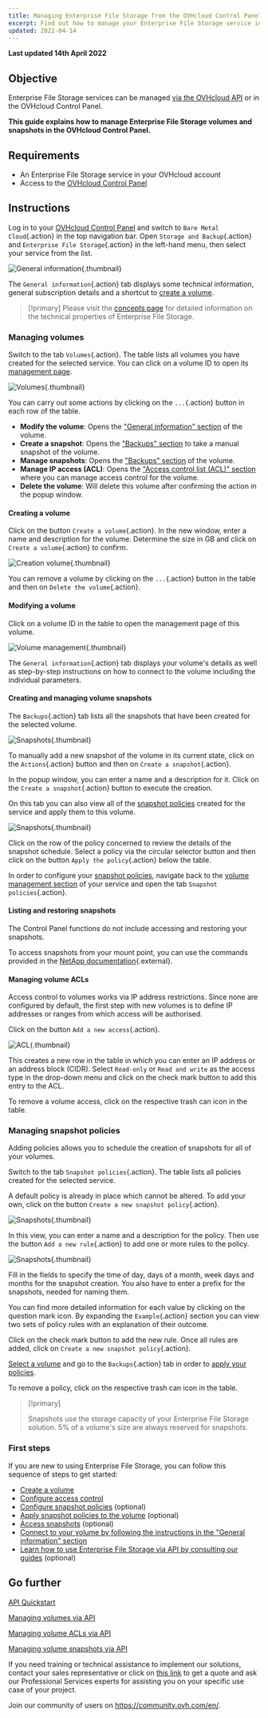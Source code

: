 ```yaml
---
title: Managing Enterprise File Storage from the OVHcloud Control Panel
excerpt: Find out how to manage your Enterprise File Storage service in the OVHcloud Control Panel
updated: 2022-04-14
---
```


**Last updated 14th April 2022**

## Objective

Enterprise File Storage services can be managed [via the OVHcloud API](/pages/cloud/storage/file_storage/netapp_quick_start) or in the OVHcloud Control Panel.

**This guide explains how to manage Enterprise File Storage volumes and snapshots in the OVHcloud Control Panel.**

## Requirements

- An Enterprise File Storage service in your OVHcloud account
- Access to the [OVHcloud Control Panel](https://www.ovh.com/auth/?action=gotomanager&from=https://www.ovh.ie/&ovhSubsidiary=ie)

## Instructions <a name="instructions"></a>

Log in to your [OVHcloud Control Panel](https://www.ovh.com/auth/?action=gotomanager&from=https://www.ovh.ie/&ovhSubsidiary=ie) and switch to `Bare Metal Cloud`{.action} in the top navigation bar. Open `Storage and Backup`{.action} and `Enterprise File Storage`{.action} in the left-hand menu, then select your service from the list.

![General information](images/manage_enterprise01.png){.thumbnail}

The `General information`{.action} tab displays some technical information, general subscription details and a shortcut to [create a volume](#create_volume).

> [!primary]
> Please visit the [concepts page](/pages/cloud/storage/file_storage/netapp_concepts) for detailed information on the technical properties of Enterprise File Storage.
>

### Managing volumes <a name="manage_volume"></a>

Switch to the tab `Volumes`{.action}. The table lists all volumes you have created for the selected service. You can click on a volume ID to open its [management page](#modify_volume). 

![Volumes](images/manage_enterprise02.png){.thumbnail}

You can carry out some actions by clicking on the `...`{.action} button in each row of the table.

- **Modify the volume**: Opens the ["General information" section](#modify_volume) of the volume.
- **Create a snapshot**: Opens the ["Backups" section](#snapshots) to take a manual snapshot of the volume.
- **Manage snapshots**: Opens the ["Backups" section](#snapshots) of the volume.
- **Manage IP access (ACL)**: Opens the ["Access control list (ACL)" section](#access_control) where you can manage access control for the volume.
- **Delete the volume**: Will delete this volume after confirming the action in the popup window.

#### Creating a volume <a name="create_volume"></a>

Click on the button `Create a volume`{.action}. In the new window, enter a name and description for the volume. Determine the size in GB and click on `Create a volume`{.action} to confirm.

![Creation volume](images/manage_enterprise03.png){.thumbnail}

You can remove a volume by clicking on the `...`{.action} button in the table and then on `Delete the volume`{.action}.

#### Modifying a volume <a name="modify_volume"></a>

Click on a volume ID in the table to open the management page of this volume.

![Volume management](images/manage_enterprise04.png){.thumbnail}

The `General information`{.action} tab displays your volume's details as well as step-by-step instructions on how to connect to the volume including the individual parameters.

#### Creating and managing volume snapshots <a name="snapshots"></a>

The `Backups`{.action} tab lists all the snapshots that have been created for the selected volume.

![Snapshots](images/manage_enterprise05.png){.thumbnail}

To manually add a new snapshot of the volume in its current state, click on the `Actions`{.action} button and then on `Create a snapshot`{.action}.

In the popup window, you can enter a name and a description for it. Click on the `Create a snapshot`{.action} button to execute the creation.

On this tab you can also view all of the [snapshot policies](#snapshot_policy) created for the service and apply them to this volume.

![Snapshots](images/manage_enterprise06.png){.thumbnail}

Click on the row of the policy concerned to review the details of the snapshot schedule. Select a policy via the circular selector button and then click on the button `Apply the policy`{.action} below the table.

In order to configure your [snapshot policies](#snapshot_policy), navigate back to the [volume management section](#instructions) of your service and open the tab `Snapshot policies`{.action}.

#### Listing and restoring snapshots <a name="access_snapshots"></a>

The Control Panel functions do not include accessing and restoring your snapshots.

To access snapshots from your mount point, you can use the commands provided in the [NetApp documentation](https://library.netapp.com/ecmdocs/ECMP1196991/html/GUID-36DC110C-C0FE-4313-BF53-1C12838F7BBD.html){.external}.

#### Managing volume ACLs <a name="access_control"></a>

Access control to volumes works via IP address restrictions. Since none are configured by default, the first step with new volumes is to define IP addresses or ranges from which access will be authorised.

Click on the button `Add a new access`{.action}.

![ACL](images/manage_enterprise07.png){.thumbnail}

This creates a new row in the table in which you can enter an IP address or an address block (CIDR). Select `Read-only` or `Read and write` as the access type in the drop-down menu and click on the check mark button to add this entry to the ACL.

To remove a volume access, click on the respective trash can icon in the table.

### Managing snapshot policies <a name="snapshot_policy"></a>

Adding policies allows you to schedule the creation of snapshots for all of your volumes.

Switch to the tab `Snapshot policies`{.action}. The table lists all policies created for the selected service.

A default policy is already in place which cannot be altered. To add your own, click on the button `Create a new snapshot policy`{.action}.

![Snapshots](images/manage_enterprise08.png){.thumbnail}

In this view, you can enter a name and a description for the policy. Then use the button `Add a new rule`{.action} to add one or more rules to the policy.

![Snapshots](images/manage_enterprise09.png){.thumbnail}

Fill in the fields to specify the time of day, days of a month, week days and months for the snapshot creation. You also have to enter a prefix for the snapshots, needed for naming them.

You can find more detailed information for each value by clicking on the question mark icon. By expanding the `Example`{.action} section you can view two sets of policy rules with an explanation of their outcome.

Click on the check mark button to add the new rule. Once all rules are added, click on `Create a new snapshot policy`{.action}.

[Select a volume](#manage_volume) and go to the `Backups`{.action} tab in order to [apply your policies](#snapshots).

To remove a policy, click on the respective trash can icon in the table.

> [!primary]
>
> Snapshots use the storage capacity of your Enterprise File Storage solution. 5% of a volume's size are always reserved for snapshots.
>


### First steps <a name="firststeps"></a>

If you are new to using Enterprise File Storage, you can follow this sequence of steps to get started:

- [Create a volume](#create_volume)
- [Configure access control](#access_control)
- [Configure snapshot policies](#snapshot_policy) (optional)
- [Apply snapshot policies to the volume](#snapshots) (optional)
- [Access snapshots](#access_snapshots) (optional)
- [Connect to your volume by following the instructions in the "General information" section](#modify_volume)
- [Learn how to use Enterprise File Storage via API by consulting our guides](#gofurther) (optional)


## Go further <a name="gofurther"></a>

[API Quickstart](/pages/cloud/storage/file_storage/netapp_quick_start)

[Managing volumes via API](/pages/cloud/storage/file_storage/netapp_volumes)

[Managing volume ACLs via API](/pages/cloud/storage/file_storage/netapp_volume_acl)

[Managing volume snapshots via API](/pages/cloud/storage/file_storage/netapp_volume_snapshots)

If you need training or technical assistance to implement our solutions, contact your sales representative or click on [this link](https://www.ovhcloud.com/en-ie/professional-services/) to get a quote and ask our Professional Services experts for assisting you on your specific use case of your project.

Join our community of users on <https://community.ovh.com/en/>.